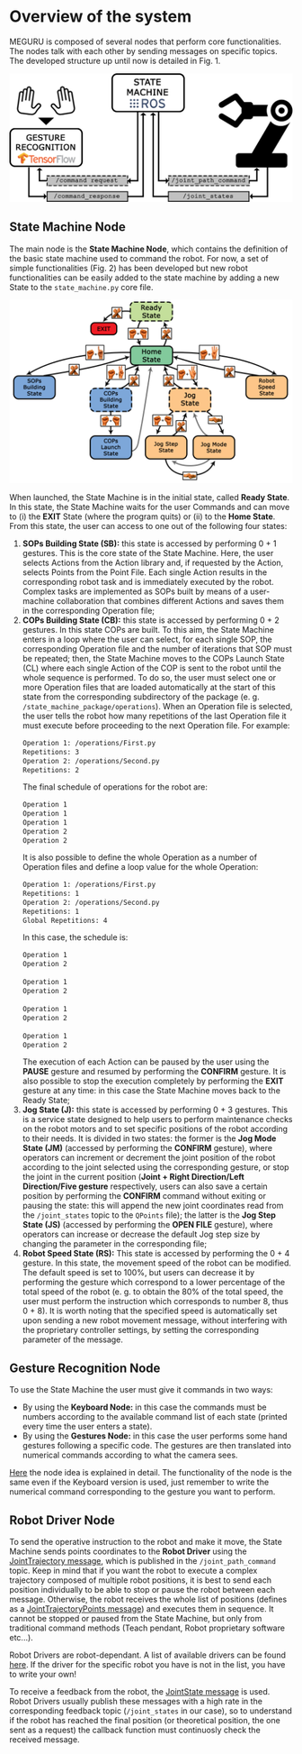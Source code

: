 # Overview of the system
MEGURU is composed of several nodes that perform core functionalities. The nodes talk with each other by sending messages on specific topics.
The developed structure up until now is detailed in Fig. 1.

<p align="center">
  <img src="https://github.com/Krissy93/meta-workstations-project/blob/master/images/sys_overview.png">
</p>

## State Machine Node
The main node is the **State Machine Node**, which contains the definition of the basic state machine used to command the robot.
For now, a set of simple functionalities (Fig. 2) has been developed but new robot functionalities can be easily added to the state machine by adding a new State to the `state_machine.py` core file.

<p align="center">
  <img src="https://github.com/Krissy93/meta-workstations-project/blob/master/images/state_machine.png">
</p>

When launched, the State Machine is in the initial state, called **Ready State**. In this state, the State Machine waits for the user Commands and can move to (i) the **EXIT** State (where the program quits) or (ii) to the **Home State**. From this state, the user can access to one out of the following four states: 
1. **SOPs Building State (SB):** this state is accessed by performing 0 + 1 gestures. This is the core state of the State Machine. Here, the user selects Actions from the Action library and, if requested by the Action, selects Points from the Point File. Each single Action results in the corresponding robot task and is immediately executed by the robot. Complex tasks are implemented as SOPs built by means of a user-machine collaboration that combines different Actions and saves them in the corresponding Operation file;
2. **COPs Building State (CB):** this state is accessed by performing 0 + 2 gestures. In this state COPs are built. To this aim, the State Machine enters in a loop where the user can select, for each single SOP, the corresponding Operation file and the number of iterations that SOP must be repeated; then, the State Machine moves to the COPs Launch State (CL) where each single Action of the COP is sent to the robot until the whole sequence is performed. To do so, the user must select one or more Operation files that are loaded automatically at the start of this state from the corresponding subdirectory of the package (e. g. `/state_machine_package/operations`). When an Operation file is selected, the user tells the robot how many repetitions of the last Operation file it must execute before proceeding to the next Operation file.
    For example:
    ```
    Operation 1: /operations/First.py
    Repetitions: 3
    Operation 2: /operations/Second.py
    Repetitions: 2
    ```
    The final schedule of operations for the robot are:
    ```
    Operation 1
    Operation 1
    Operation 1
    Operation 2
    Operation 2
    ```
    It is also possible to define the whole Operation as a number of Operation files and define a loop value for the whole Operation:
    ```
    Operation 1: /operations/First.py
    Repetitions: 1
    Operation 2: /operations/Second.py
    Repetitions: 1
    Global Repetitions: 4
    ```
    In this case, the schedule is:
    ```
    Operation 1
    Operation 2

    Operation 1
    Operation 2

    Operation 1
    Operation 2

    Operation 1
    Operation 2
    ```
    The execution of each Action can be paused by the user using the **PAUSE** gesture and resumed by performing the **CONFIRM** gesture. It is also possible to stop the execution completely by performing the **EXIT** gesture at any time: in this case the State Machine moves back to the Ready State;
3. **Jog State (J):** this state is accessed by performing 0 + 3 gestures. This is a service state designed to help users to perform maintenance checks on the robot motors and to set specific positions of the robot according to their needs. It is divided in two states: the former is the **Jog Mode State (JM)** (accessed by performing the **CONFIRM** gesture), where operators can increment or decrement the joint position of the robot according to the joint selected using the corresponding gesture, or stop the joint in the current position (**Joint + Right Direction/Left Direction/Five gesture** respectively, users can also save a certain position by performing the **CONFIRM** command without exiting or pausing the state: this will append the new joint coordinates read from the `/joint_states` topic to the `QPoints` file); the latter is the **Jog Step State (JS)** (accessed by performing the **OPEN FILE** gesture), where operators can increase or decrease the default Jog step size by changing the parameter in the corresponding file;
4. **Robot Speed State (RS):** This state is accessed by performing the 0 + 4 gesture. In this state, the movement speed of the robot can be modified. The default speed is set to 100%, but users can decrease it by performing the gesture which correspond to a lower percentage of the total speed of the robot (e. g. to obtain the 80% of the total speed, the user must perform the instruction which corresponds to number 8, thus 0 + 8). It is worth noting that the specified speed is automatically set upon sending a new robot movement message, without interfering with the proprietary controller settings, by setting the corresponding parameter of the message.

## Gesture Recognition Node
To use the State Machine the user must give it commands in two ways:
- By using the **Keyboard Node:** in this case the commands must be numbers according to the available command list of each state (printed every time the user enters a state).
- By using the **Gestures Node:** in this case the user performs some hand gestures following a specific code. The gestures are then translated into numerical commands according to what the camera sees.

[Here](https://github.com/Krissy93/meta-workstations-project/blob/master/docs/Gestures%20Node.md) the node idea is explained in detail. The functionality of the node is the same even if the Keyboard version is used, just remember to write the numerical command corresponding to the gesture you want to perform.

## Robot Driver Node
To send the operative instruction to the robot and make it move, the State Machine sends points coordinates to the **Robot Driver** using the [JointTrajectory message](http://docs.ros.org/melodic/api/trajectory_msgs/html/msg/JointTrajectory.html), which is published in the `/joint_path_command` topic.
Keep in mind that if you want the robot to execute a complex trajectory composed of multiple robot positions, it is best to send each position individually to be able to stop or pause the robot between each message.
Otherwise, the robot receives the whole list of positions (defines as a [JointTrajectoryPoints message](http://docs.ros.org/melodic/api/trajectory_msgs/html/msg/JointTrajectoryPoint.html)) and executes them in sequence.
It cannot be stopped or paused from the State Machine, but only from traditional command methods (Teach pendant, Robot proprietary software etc...).

Robot Drivers are robot-dependant. A list of available drivers can be found [here](http://wiki.ros.org/Industrial/supported_hardware).
If the driver for the specific robot you have is not in the list, you have to write your own!

To receive a feedback from the robot, the [JointState message](http://docs.ros.org/melodic/api/sensor_msgs/html/msg/JointState.html) is used.
Robot Drivers usually publish these messages with a high rate in the corresponding feedback topic (`/joint_states` in our case), so to understand if the robot has reached the final position (or theoretical position, the one sent as a request) the callback function must continuosly check the received message.
